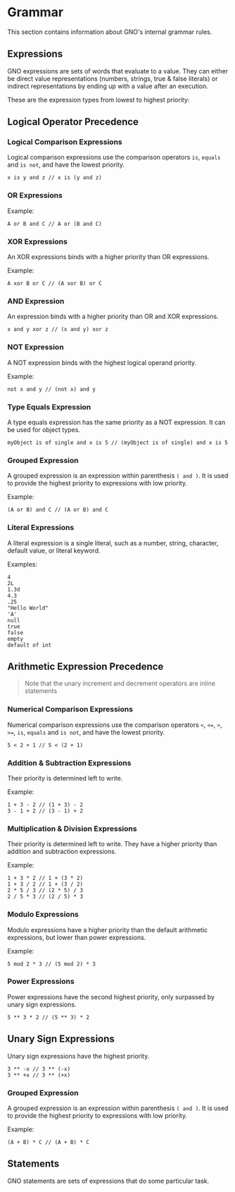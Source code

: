 # Grammar

This section contains information about GNO's internal grammar rules.

## Expressions

GNO expressions are sets of words that evaluate to a value.
They can either be direct value representations (numbers, strings, true & false literals) or
indirect representations by ending up with a value after an execution.

These are the expression types from lowest to highest priority:

## Logical Operator Precedence

### Logical Comparison Expressions

Logical comparison expressions use the comparison operators `is`, `equals` and `is not`, and have
the lowest priority.

```gno
x is y and z // x is (y and z)
```

### OR Expressions

Example:

```gno
A or B and C // A or (B and C)
```

### XOR Expressions

An XOR expressions binds with a higher priority than OR expressions.

Example:

```gno
A xor B or C // (A xor B) or C
```

### AND Expression

An expression binds with a higher priority than OR and XOR expressions.

```gno
x and y xor z // (x and y) xor z
```

### NOT Expression

A NOT expression binds with the highest logical operand priority.

Example:

```gno
not x and y // (not x) and y
```

### Type Equals Expression

A type equals expression has the same priority as a NOT expression.
It can be used for object types.

```gno
myObject is of single and x is 5 // (myObject is of single) and x is 5
```

### Grouped Expression

A grouped expression is an expression within parenthesis `( and )`.
It is used to provide the highest priority to expressions with low priority.

Example:

```gno
(A or B) and C // (A or B) and C
```

### Literal Expressions

A literal expression is a single literal, such as a number, string, character, default value, or literal keyword.

Examples:

```gno
4
2L
1.3d
4.3
.25
"Hello World"
'A'
null
true
false
empty
default of int
```

## Arithmetic Expression Precedence

> Note that the unary increment and decrement operators are inline statements

### Numerical Comparison Expressions

Numerical comparison expressions use the comparison operators `<`, `<=`, `>`, `>=`, `is`, `equals` and `is not`, and have the
lowest priority.

```gno
5 < 2 + 1 // 5 < (2 + 1)
```

### Addition & Subtraction Expressions

Their priority is determined left to write.

Example:

```gno
1 + 3 - 2 // (1 + 3) - 2
3 - 1 + 2 // (3 - 1) + 2
```

### Multiplication & Division Expressions

Their priority is determined left to write.
They have a higher priority than addition and subtraction expressions.

Example:

```gno
1 + 3 * 2 // 1 + (3 * 2)
1 + 3 / 2 // 1 + (3 / 2)
2 * 5 / 3 // (2 * 5) / 3
2 / 5 * 3 // (2 / 5) * 3
```

### Modulo Expressions

Modulo expressions have a higher priority than the default arithmetic expressions, but lower than
power expressions.

Example:

```gno
5 mod 2 * 3 // (5 mod 2) * 3
```

### Power Expressions

Power expressions have the second highest priority, only surpassed by unary sign expressions.

```gno
5 ** 3 * 2 // (5 ** 3) * 2
```

## Unary Sign Expressions

Unary sign expressions have the highest priority.

```gno
3 ** -x // 3 ** (-x)
3 ** +x // 3 ** (+x)
```

### Grouped Expression

A grouped expression is an expression within parenthesis `( and )`.
It is used to provide the highest priority to expressions with low priority.

Example:

```gno
(A + B) * C // (A + B) * C
```

## Statements

GNO statements are sets of expressions that do some particular task.
